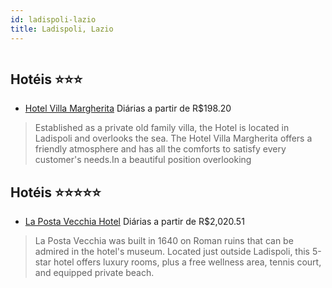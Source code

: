 ```yaml
---
id: ladispoli-lazio
title: Ladispoli, Lazio
---
```


<center><img src="https://assets.cosmos-data.com/1/031d214aa83de74b0583fdd487cc10b0/356626.jpg" alt="" /></center>


## Hotéis ⭐️⭐️⭐️

-    [Hotel Villa Margherita](https://www.hurb.com/aud/https://www.hurb.com/hoteis/ladispoli/hotel-villa-margherita-JNP-JP290753?cmp=18055) Diárias a partir de R$198.20
   > Established as a private old family villa, the Hotel is located in Ladispoli and overlooks the sea. The Hotel Villa Margherita offers a friendly atmosphere and has all the comforts to satisfy every customer&apos;s needs.In a beautiful position overlooking

## Hotéis ⭐️⭐️⭐️⭐️⭐️

-    [La Posta Vecchia Hotel](https://www.hurb.com/aud/https://www.hurb.com/hoteis/ladispoli/la-posta-vecchia-hotel-JNP-JP135243?cmp=18055) Diárias a partir de R$2,020.51
   > La Posta Vecchia was built in 1640 on Roman ruins that can be admired in the hotel&apos;s museum. Located just outside Ladispoli, this 5-star hotel offers luxury rooms, plus a free wellness area, tennis court, and equipped private beach.
